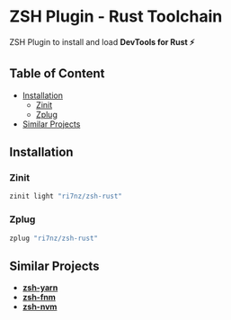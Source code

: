 <!---
<p align="center">
  <img src="https://github.com/ri7nz/zsh-rust/blob/main/zsh-rust.gif?raw=true" alt="ri7nz/zsh-rust" /> 
</p>
-->

# ZSH Plugin - Rust Toolchain
ZSH Plugin to install and load **DevTools for Rust ⚡**

## Table of Content
<!-- vim-markdown-toc GFM -->

* [Installation](#installation)
  * [Zinit](#zinit)
  * [Zplug](#zplug)
* [Similar Projects](#similar-projects)

<!-- vim-markdown-toc -->
## Installation

### Zinit
```zsh
zinit light "ri7nz/zsh-rust"
```
   
### Zplug
```zsh
zplug "ri7nz/zsh-rust"
```
   
## Similar Projects
- [**zsh-yarn**](https://github.com/ri7nz/zsh-yarn)
- [**zsh-fnm**](https://github.com/dominik-schwabe/zsh-fnm)
- [**zsh-nvm**](https://github.com/lukechilds/zsh-nvm)
